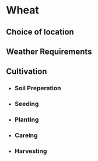 # Wheat

## Choice of location

## Weather Requirements

## Cultivation

  - ### Soil Preperation
  - ### Seeding
  - ### Planting
  - ### Careing
  - ### Harvesting
